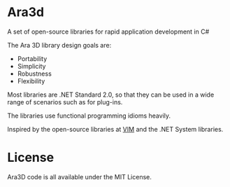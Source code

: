 # Ara3d

A set of open-source libraries for rapid application development in C# 

The Ara 3D library design goals are:

* Portability
* Simplicity
* Robustness 
* Flexibility 

Most libraries are .NET Standard 2.0, so that they can be used in a wide range of scenarios
such as for plug-ins. 

The libraries use functional programming idioms heavily. 

Inspired by the open-source libraries at [VIM](https:github.com/vimaec) and the .NET 
System libraries. 

# License 

Ara3D code is all available under the MIT License. 

